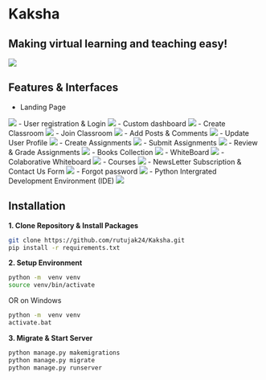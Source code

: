 # Kaksha
## Making virtual learning and teaching easy!

<img src="Docs/screenshots/logo.png"/>

## Features & Interfaces 
- Landing Page 
<img src="Docs/screenshots/landing.png"/>
- User registration & Login
<img src="Docs/screenshots/login.png"/>
- Custom dashboard
<img src="Docs/screenshots/dashboard.png"/>
- Create Classroom
<img src="Docs/screenshots/create.png"/>
- Join Classroom
<img src="Docs/screenshots/join.png"/>
- Add Posts  & Comments
<img src="Docs/screenshots/posts.png"/>
- Update User Profile
<img src="Docs/screenshots/update_profile.png"/>
- Create Assignments 
<img src="Docs/screenshots/create_assignment.png"/>
- Submit Assignments
<img src="Docs/screenshots/submit_assignment.png"/>
- Review & Grade Assignments 
<img src="Docs/screenshots/grade_assignment.png"/>
- Books Collection
<img src="Docs/screenshots/books.png"/>
- WhiteBoard 
<img src="Docs/screenshots/whiteboard.png"/>
- Colaborative Whiteboard
<img src="Docs/screenshots/cboard.png"/>
- Courses 
<img src="Docs/screenshots/course.png"/>
- NewsLetter Subscription & Contact Us Form
<img src="Docs/screenshots/newsletter.png"/>
- Forgot password 
<img src="Docs/screenshots/forgot_password.png"/>
- Python Intergrated Development Environment (IDE)
<img src="Docs/screenshots/ide.png"/>

## Installation

**1. Clone Repository & Install Packages**
```sh
git clone https://github.com/rutujak24/Kaksha.git
pip install -r requirements.txt
```
**2. Setup Environment**
```sh
python -m  venv venv
source venv/bin/activate
``````
OR on Windows
```sh
python -m  venv venv
activate.bat
``````

**3. Migrate & Start Server**
```sh
python manage.py makemigrations
python manage.py migrate
python manage.py runserver
```


